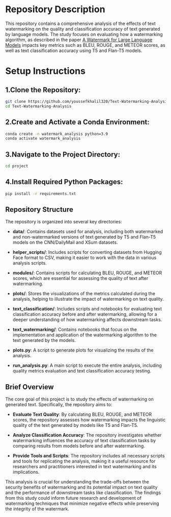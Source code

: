 # Repository Description
This repository contains a comprehensive analysis of the effects of text watermarking on the quality and classification accuracy of text generated by language models. The study focuses on evaluating how a watermarking algorithm, as described in the paper [A Watermark for Large Language Models](https://arxiv.org/pdf/2301.10226) impacts key metrics such as BLEU, ROUGE, and METEOR scores, as well as text classification accuracy using T5 and Flan-T5 models.


# Setup Instructions

## 1.Clone the Repository:
```bash
git clone https://github.com/youssefkhalil320/Text-Watermarking-Analysis.git
cd Text-Watermarking-Analysis
```

## 2.Create and Activate a Conda Environment:
```bash
conda create -n watermark_analysis python=3.9
conda activate watermark_analysis
```

## 3.Navigate to the Project Directory:
```bash
cd project
```

## 4.Install Required Python Packages:
```bash
pip install -r requirements.txt
```

## Repository Structure

The repository is organized into several key directories:

- **data/**: Contains datasets used for analysis, including both watermarked and non-watermarked versions of text generated by T5 and Flan-T5 models on the CNN/DailyMail and XSum datasets.

- **helper_scripts/**: Includes scripts for converting datasets from Hugging Face format to CSV, making it easier to work with the data in various analysis scripts.

- **modules/**: Contains scripts for calculating BLEU, ROUGE, and METEOR scores, which are essential for assessing the quality of text after watermarking.

- **plots/**: Stores the visualizations of the metrics calculated during the analysis, helping to illustrate the impact of watermarking on text quality.

- **text_classification/**: Includes scripts and notebooks for evaluating text classification accuracy before and after watermarking, allowing for a deeper understanding of how watermarking affects downstream tasks.

- **text_watermarking/**: Contains notebooks that focus on the implementation and application of the watermarking algorithm to the text generated by the models.

- **plots.py**: A script to generate plots for visualizing the results of the analysis.

- **run_analysis.py**: A main script to execute the entire analysis, including quality metrics evaluation and text classification accuracy testing.



## Brief Overview

The core goal of this project is to study the effects of watermarking on generated text. Specifically, the repository aims to:

- **Evaluate Text Quality**: By calculating BLEU, ROUGE, and METEOR scores, the repository assesses how watermarking impacts the linguistic quality of the text generated by models like T5 and Flan-T5.

- **Analyze Classification Accuracy**: The repository investigates whether watermarking influences the accuracy of text classification tasks by comparing results from models before and after watermarking.

- **Provide Tools and Scripts**: The repository includes all necessary scripts and tools for replicating the analysis, making it a useful resource for researchers and practitioners interested in text watermarking and its implications.

This analysis is crucial for understanding the trade-offs between the security benefits of watermarking and its potential impact on text quality and the performance of downstream tasks like classification. The findings from this study could inform future research and development of watermarking techniques that minimize negative effects while preserving the integrity of the watermark.

